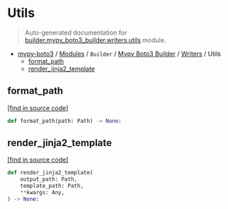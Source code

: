 # Utils

> Auto-generated documentation for [builder.mypy_boto3_builder.writers.utils](https://github.com/vemel/mypy_boto3/blob/master/builder/mypy_boto3_builder/writers/utils.py) module.

- [mypy-boto3](../../../README.md#mypy_boto3) / [Modules](../../../MODULES.md#mypy-boto3-modules) / `Builder` / [Mypy Boto3 Builder](../index.md#mypy-boto3-builder) / [Writers](index.md#writers) / Utils
    - [format_path](#format_path)
    - [render_jinja2_template](#render_jinja2_template)

## format_path

[[find in source code]](https://github.com/vemel/mypy_boto3/blob/master/builder/mypy_boto3_builder/writers/utils.py#L25)

```python
def format_path(path: Path) -> None:
```

## render_jinja2_template

[[find in source code]](https://github.com/vemel/mypy_boto3/blob/master/builder/mypy_boto3_builder/writers/utils.py#L34)

```python
def render_jinja2_template(
    output_path: Path,
    template_path: Path,
    **kwargs: Any,
) -> None:
```
